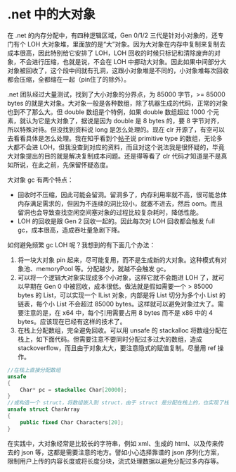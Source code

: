 # .net 中的大对象

在 .net 的内存分配中，有四种逻辑区域，Gen 0/1/2 三代是针对小对象的，还专门有个 LOH 大对象堆，里面放的是“大”对象。因为大对象在内存中复制来复制去成本很高，因此特别给它安排了 LOH，LOH 回收的时候只标记和清除废弃的对象，不会进行压缩，也就是说，不会在 LOH 中挪动大对象。因此如果中间部分大对象被回收了，这个段中间就有孔洞，这跟小对象堆是不同的，小对象堆每次回收都会压缩，全都缩在一起（pin住了的除外）。

.net 团队经过大量测试，找到了大小对象的分界点，为 85000 字节，>= 85000 bytes 的就是大对象。大对象一般是各种数组，除了机器生成的代码，正常的对象也到不了那么大。但 double 数组是个特例，如果 double 数组超过 1000 个元素，就认为它是大对象了，据说是因为 double 是 8 bytes 的，要 8 字节对齐，所以特殊对待。但没找到资料说 long 是怎么处理的。现在 clr 开源了，有空可以去看看具体是怎么处理。我在知乎看到个[帖子](https://www.zhihu.com/question/48263880/answer/110796339)说 primitive type 的数组，无论多大都不会进 LOH，但我没查到对应的资料，而且对这个说法我是很怀疑的，毕竟大对象提出的目的就是解决复制成本问题。还是得等看了 clr 代码才知道是不是真如所说，在此之前，先保留怀疑态度。

大对象 gc 有两个特点：
* 回收时不压缩，因此可能会留洞。留洞多了，内存利用率就不高，很可能总体内存满足需求的，但因为不连续的洞比较小，就塞不进去，然后 oom。而且留洞也会导致查找空闲空间塞对象的过程比较复杂耗时，降低性能。
* LOH 的回收是跟 Gen 2 回收一起的。因此每次对 LOH 回收都会触发 full gc，成本很高，造成吞吐量急剧下降。

如何避免频繁 gc LOH 呢？我想到的有下面几个办法：

1. 将一块大对象 pin 起来，尽可能复用，而不是生成新的大对象。这种模式有对象池、memoryPool 等。分配越少，就越不会触发 gc。
2. 可以将一个逻辑大对象实现成多个小对象，这样它就不会跑进 LOH 了，就可以早期在 Gen 0 中被回收，成本很低。做法就是假如需要一个 > 85000 bytes 的 List，可以实现一个 IList 对象，内部是将 List 切分为多个小 List 的链表，每个小 List 不会超过 85000 bytes。这样就可以避免对象过大了。需要注意的是，在 x64 中，每个引用需要占用 8 bytes 而不是 x86 中的 4 bytes。应该现在已经有这样的技术了。
3. 在栈上分配数组，完全避免回收。可以用 unsafe 的 stackalloc 将数组分配在栈上，如下面代码。但需要注意不要同时分配过多过大的数组，造成 stackoverflow，而且由于对象太大，要注意隐式的赋值复制。尽量用 ref 操作。

```csharp
//在栈上直接分配数组
unsafe
{
    Char* pc = stackalloc Char[20000];
}
//或构造一个 struct，将数组嵌入到 struct，由于 struct 是分配在栈上的，也实现了栈上分配数组
unsafe struct CharArray
{
    public fixed Char Characters[20];
}
```

在实践中，大对象经常是比较长的字符串，例如 xml、生成的 html、以及传来传去的 json 等，这都是需要注意的地方。譬如小心选择靠谱的 json 序列化方案，限制用户上传的内容长度或将长度分块，流式处理数据以避免分配过多内存等。